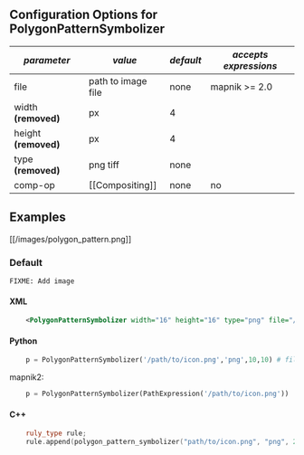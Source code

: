 <!-- Name: PolygonPatternSymbolizer -->
<!-- Version: 8 -->
<!-- Last-Modified: 2011/10/14 08:15:29 -->
<!-- Author: floledermann -->
## Configuration Options for PolygonPatternSymbolizer

| *parameter* | *value* | *default* | *accepts expressions* |
--------------|---------|-----------|-----------------------|
| file | path to image file | none | mapnik >= 2.0 |
| width **(removed)**| px | 4 | |
| height **(removed)**| px | 4 | |
| type **(removed)**| png tiff | none | |
| comp-op | [[Compositing]] | none | no |

## Examples

[[/images/polygon_pattern.png]]

### Default

` FIXME: Add image `

#### XML

```xml
    <PolygonPatternSymbolizer width="16" height="16" type="png" file="/path/to/icon.png"/>
```

#### Python

```python
    p = PolygonPatternSymbolizer('/path/to/icon.png','png',10,10) # file, type, width, height
```

mapnik2:

```python
    p = PolygonPatternSymbolizer(PathExpression('/path/to/icon.png'))
```

#### C++


```cpp
    ruly_type rule;
    rule.append(polygon_pattern_symbolizer("path/to/icon.png", "png", 20, 20)); // file, type, width, height
```